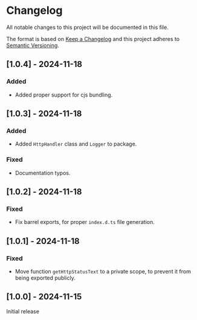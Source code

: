 
# Changelog
All notable changes to this project will be documented in this file.

The format is based on [Keep a Changelog](http://keepachangelog.com/)
and this project adheres to [Semantic Versioning](http://semver.org/).

## [1.0.4] - 2024-11-18

### Added

- Added proper support for cjs bundling.

## [1.0.3] - 2024-11-18

### Added

- Added `HttpHandler` class and `Logger` to package.

### Fixed

- Documentation typos.

## [1.0.2] - 2024-11-18

### Fixed

- Fix barrel exports, for proper `index.d.ts` file generation.


## [1.0.1] - 2024-11-18

### Fixed

- Move function `getHttpStatusText` to a private scope, to prevent it from being exported publicly.

## [1.0.0] - 2024-11-15

Initial release
